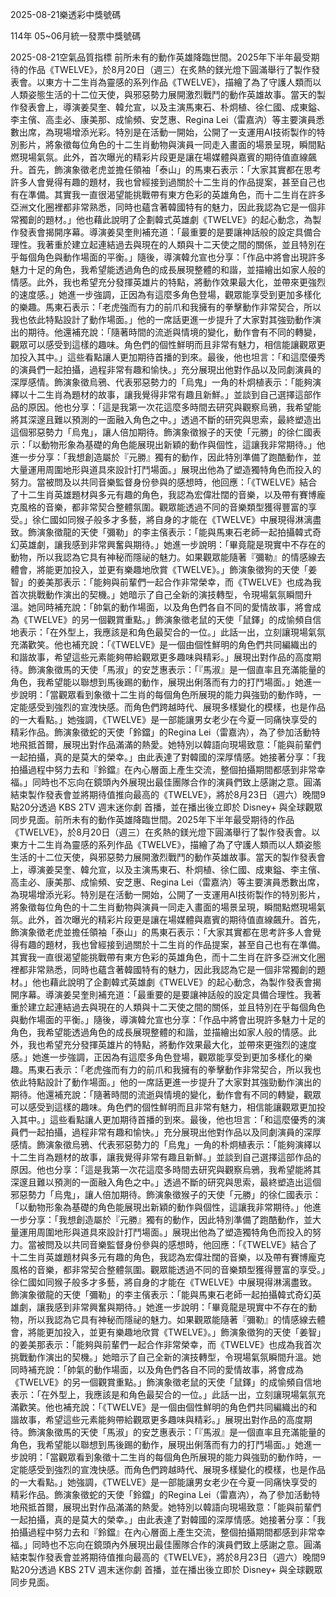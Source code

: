 
2025-08-21樂透彩中獎號碼

                                
114年 05~06月統一發票中獎號碼
                             
2025-08-21空氣品質指標
                              前所未有的動作英雄降臨世間。2025年下半年最受期待的作品《TWELVE》，於8月20日（週三）在炙熱的鎂光燈下圓滿舉行了製作發表會。以東方十二生肖為靈感的系列作品《TWELVE》，描繪了為了守護人類而以人類姿態生活的十二位天使，與邪惡勢力展開激烈戰鬥的動作英雄故事。當天的製作發表會上，導演姜旲奎、韓允宣，以及主演馬東石、朴炯植、徐仁國、成東鎰、李主儐、高圭必、康美那、成愉頻、安芝惠、Regina Lei（雷嘉汭）等主要演員悉數出席，為現場增添光彩。特別是在活動一開始，公開了一支運用AI技術製作的特別影片，將象徵每位角色的十二生肖動物與演員一同走入畫面的場景呈現，瞬間點燃現場氣氛。此外，首次曝光的精彩片段更是讓在場媒體與嘉賓的期待值直線飆升。首先，飾演象徵老虎並擔任領袖「泰山」的馬東石表示：「大家其實都在思考許多人會覺得有趣的題材，我也曾經接到過關於十二生肖的作品提案，甚至自己也有在準備。其實我一直很渴望能挑戰帶有東方色彩的英雄角色，而十二生肖在許多亞洲文化圈裡都非常熟悉，同時也蘊含著韓國特有的魅力，因此我認為它是一個非常獨創的題材。」他也藉此說明了企劃韓式英雄劇《TWELVE》的起心動念，為製作發表會揭開序幕。導演姜旲奎則補充道：「最重要的是要讓神話般的設定具備合理性。我著重於建立起連結過去與現在的人類與十二天使之間的關係，並且特別在乎每個角色與動作場面的平衡。」隨後，導演韓允宣也分享：「作品中將會出現許多魅力十足的角色，我希望能透過角色的成長展現整體的和諧，並描繪出如家人般的情感。此外，我也希望充分發揮英雄片的特點，將動作效果最大化，並帶來更強烈的速度感。」她進一步強調，正因為有這麼多角色登場，觀眾能享受到更加多樣化的樂趣。馬東石表示：「老虎強而有力的前爪和我擁有的拳擊動作非常契合，所以我也依此特點設計了動作場面。」他的一席話更進一步提升了大家對其強勁動作演出的期待。他還補充說：「隨著時間的流逝與情境的變化，動作會有不同的轉變，觀眾可以感受到這樣的趣味。角色們的個性鮮明而且非常有魅力，相信能讓觀眾更加投入其中。」這些看點讓人更加期待首播的到來。最後，他也坦言：「和這麼優秀的演員們一起拍攝，過程非常有趣和愉快。」充分展現出他對作品以及同劇演員的深厚感情。飾演象徵烏鴉、代表邪惡勢力的「烏鬼」一角的朴炯植表示：「能夠演繹以十二生肖為題材的故事，讓我覺得非常有趣且新鮮。」並談到自己選擇這部作品的原因。他也分享：「這是我第一次花這麼多時間去研究與觀察烏鴉，我希望能將其深邃且難以預測的一面融入角色之中。」透過不斷的研究與思索，最終塑造出這個邪惡勢力「烏鬼」，讓人倍加期待。飾演象徵猴子的天使「元勝」的徐仁國表示：「以動物形象為基礎的角色能展現出新穎的動作與個性，這讓我非常期待。」他進一步分享：「我想創造屬於『元勝』獨有的動作，因此特別準備了跑酷動作，並大量運用周圍地形與道具來設計打鬥場面。」展現出他為了塑造獨特角色而投入的努力。當被問及以共同音樂監督身份參與的感想時，他回應：「《TWELVE》結合了十二生肖英雄題材與多元有趣的角色，我認為宏偉壯闊的音樂，以及帶有賽博龐克風格的音樂，都非常契合整體氛圍。觀眾能透過不同的音樂類型獲得豐富的享受。」徐仁國如同猴子般多才多藝，將自身的才能在《TWELVE》中展現得淋漓盡致。飾演象徵龍的天使「彌勒」的李主儐表示：「能與馬東石老師一起拍攝韓式奇幻英雄劇，讓我感到非常興奮與期待。」她進一步說明：「畢竟龍是現實中不存在的動物，所以我認為它具有神秘而隱祕的魅力。如果觀眾能隨著『彌勒』的情感線去體會，將能更加投入，並更有樂趣地欣賞《TWELVE》。」飾演象徵狗的天使「姜智」的姜美那表示：「能夠與前輩們一起合作非常榮幸，而《TWELVE》也成為我首次挑戰動作演出的契機。」她暗示了自己全新的演技轉型，令現場氣氛瞬間升溫。她同時補充說：「帥氣的動作場面，以及角色們各自不同的愛情故事，將會成為《TWELVE》的另一個觀賞重點。」飾演象徵老鼠的天使「鼠鐸」的成愉頻自信地表示：「在外型上，我應該是和角色最契合的一位。」此話一出，立刻讓現場氣氛充滿歡笑。他也補充說：「《TWELVE》是一個由個性鮮明的角色們共同編織出的和諧故事，希望這些元素能夠帶給觀眾更多趣味與精彩。」展現出對作品的高度期待。飾演象徵馬的天使「馬淑」的安芝惠表示：「『馬淑』是一個直率且充滿能量的角色，我希望能以聯想到馬後踢的動作，展現出俐落而有力的打鬥場面。」她進一步說明：「當觀眾看到象徵十二生肖的每個角色所展現的能力與強勁的動作時，一定能感受到強烈的宣洩快感。而角色們跨越時代、展現多樣變化的模樣，也是作品的一大看點。」她強調，《TWELVE》是一部能讓男女老少在今夏一同痛快享受的精彩作品。飾演象徵蛇的天使「鈴鐺」的Regina Lei（雷嘉汭），為了參加活動特地飛抵首爾，展現出對作品滿滿的熱愛。她特別以韓語向現場致意：「能與前輩們一起拍攝，真的是莫大的榮幸。」由此表達了對韓國的深厚情感。她接著分享：「我拍攝過程中努力去和『鈴鐺』在內心層面上產生交流，整個拍攝期間都感到非常幸福。」同時也不忘向在鏡頭內外展現出最佳團隊合作的演員們致上感謝之意。圓滿結束製作發表會並將期待值推向最高的《TWELVE》，將於8月23日（週六）晚間9點20分透過 KBS 2TV 週末迷你劇 首播，並在播出後立即於 Disney+ 與全球觀眾同步見面。前所未有的動作英雄降臨世間。2025年下半年最受期待的作品《TWELVE》，於8月20日（週三）在炙熱的鎂光燈下圓滿舉行了製作發表會。以東方十二生肖為靈感的系列作品《TWELVE》，描繪了為了守護人類而以人類姿態生活的十二位天使，與邪惡勢力展開激烈戰鬥的動作英雄故事。當天的製作發表會上，導演姜旲奎、韓允宣，以及主演馬東石、朴炯植、徐仁國、成東鎰、李主儐、高圭必、康美那、成愉頻、安芝惠、Regina Lei（雷嘉汭）等主要演員悉數出席，為現場增添光彩。特別是在活動一開始，公開了一支運用AI技術製作的特別影片，將象徵每位角色的十二生肖動物與演員一同走入畫面的場景呈現，瞬間點燃現場氣氛。此外，首次曝光的精彩片段更是讓在場媒體與嘉賓的期待值直線飆升。首先，飾演象徵老虎並擔任領袖「泰山」的馬東石表示：「大家其實都在思考許多人會覺得有趣的題材，我也曾經接到過關於十二生肖的作品提案，甚至自己也有在準備。其實我一直很渴望能挑戰帶有東方色彩的英雄角色，而十二生肖在許多亞洲文化圈裡都非常熟悉，同時也蘊含著韓國特有的魅力，因此我認為它是一個非常獨創的題材。」他也藉此說明了企劃韓式英雄劇《TWELVE》的起心動念，為製作發表會揭開序幕。導演姜旲奎則補充道：「最重要的是要讓神話般的設定具備合理性。我著重於建立起連結過去與現在的人類與十二天使之間的關係，並且特別在乎每個角色與動作場面的平衡。」隨後，導演韓允宣也分享：「作品中將會出現許多魅力十足的角色，我希望能透過角色的成長展現整體的和諧，並描繪出如家人般的情感。此外，我也希望充分發揮英雄片的特點，將動作效果最大化，並帶來更強烈的速度感。」她進一步強調，正因為有這麼多角色登場，觀眾能享受到更加多樣化的樂趣。馬東石表示：「老虎強而有力的前爪和我擁有的拳擊動作非常契合，所以我也依此特點設計了動作場面。」他的一席話更進一步提升了大家對其強勁動作演出的期待。他還補充說：「隨著時間的流逝與情境的變化，動作會有不同的轉變，觀眾可以感受到這樣的趣味。角色們的個性鮮明而且非常有魅力，相信能讓觀眾更加投入其中。」這些看點讓人更加期待首播的到來。最後，他也坦言：「和這麼優秀的演員們一起拍攝，過程非常有趣和愉快。」充分展現出他對作品以及同劇演員的深厚感情。飾演象徵烏鴉、代表邪惡勢力的「烏鬼」一角的朴炯植表示：「能夠演繹以十二生肖為題材的故事，讓我覺得非常有趣且新鮮。」並談到自己選擇這部作品的原因。他也分享：「這是我第一次花這麼多時間去研究與觀察烏鴉，我希望能將其深邃且難以預測的一面融入角色之中。」透過不斷的研究與思索，最終塑造出這個邪惡勢力「烏鬼」，讓人倍加期待。飾演象徵猴子的天使「元勝」的徐仁國表示：「以動物形象為基礎的角色能展現出新穎的動作與個性，這讓我非常期待。」他進一步分享：「我想創造屬於『元勝』獨有的動作，因此特別準備了跑酷動作，並大量運用周圍地形與道具來設計打鬥場面。」展現出他為了塑造獨特角色而投入的努力。當被問及以共同音樂監督身份參與的感想時，他回應：「《TWELVE》結合了十二生肖英雄題材與多元有趣的角色，我認為宏偉壯闊的音樂，以及帶有賽博龐克風格的音樂，都非常契合整體氛圍。觀眾能透過不同的音樂類型獲得豐富的享受。」徐仁國如同猴子般多才多藝，將自身的才能在《TWELVE》中展現得淋漓盡致。飾演象徵龍的天使「彌勒」的李主儐表示：「能與馬東石老師一起拍攝韓式奇幻英雄劇，讓我感到非常興奮與期待。」她進一步說明：「畢竟龍是現實中不存在的動物，所以我認為它具有神秘而隱祕的魅力。如果觀眾能隨著『彌勒』的情感線去體會，將能更加投入，並更有樂趣地欣賞《TWELVE》。」飾演象徵狗的天使「姜智」的姜美那表示：「能夠與前輩們一起合作非常榮幸，而《TWELVE》也成為我首次挑戰動作演出的契機。」她暗示了自己全新的演技轉型，令現場氣氛瞬間升溫。她同時補充說：「帥氣的動作場面，以及角色們各自不同的愛情故事，將會成為《TWELVE》的另一個觀賞重點。」飾演象徵老鼠的天使「鼠鐸」的成愉頻自信地表示：「在外型上，我應該是和角色最契合的一位。」此話一出，立刻讓現場氣氛充滿歡笑。他也補充說：「《TWELVE》是一個由個性鮮明的角色們共同編織出的和諧故事，希望這些元素能夠帶給觀眾更多趣味與精彩。」展現出對作品的高度期待。飾演象徵馬的天使「馬淑」的安芝惠表示：「『馬淑』是一個直率且充滿能量的角色，我希望能以聯想到馬後踢的動作，展現出俐落而有力的打鬥場面。」她進一步說明：「當觀眾看到象徵十二生肖的每個角色所展現的能力與強勁的動作時，一定能感受到強烈的宣洩快感。而角色們跨越時代、展現多樣變化的模樣，也是作品的一大看點。」她強調，《TWELVE》是一部能讓男女老少在今夏一同痛快享受的精彩作品。飾演象徵蛇的天使「鈴鐺」的Regina Lei（雷嘉汭），為了參加活動特地飛抵首爾，展現出對作品滿滿的熱愛。她特別以韓語向現場致意：「能與前輩們一起拍攝，真的是莫大的榮幸。」由此表達了對韓國的深厚情感。她接著分享：「我拍攝過程中努力去和『鈴鐺』在內心層面上產生交流，整個拍攝期間都感到非常幸福。」同時也不忘向在鏡頭內外展現出最佳團隊合作的演員們致上感謝之意。圓滿結束製作發表會並將期待值推向最高的《TWELVE》，將於8月23日（週六）晚間9點20分透過 KBS 2TV 週末迷你劇 首播，並在播出後立即於 Disney+ 與全球觀眾同步見面。